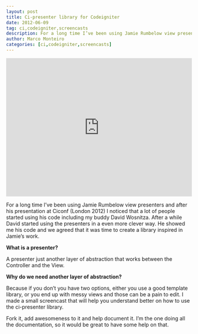 ```yaml
---
layout: post
title: Ci-presenter library for Codeigniter
date: 2012-06-09
tag: ci,codeigniter,screencasts
description: For a long time I’ve been using Jamie Rumbelow view presenters and after his presentation at Ciconf (London 2012) I noticed that
author: Marco Monteiro
categories: [ci,codeigniter,screencasts]
---
```


<iframe src="https://player.vimeo.com/video/43767192?color=ffffff" width="100%" height="375" frameborder="0" webkitAllowFullScreen mozallowfullscreen allowFullScreen></iframe>

For a long time I’ve been using Jamie Rumbelow view presenters and after his presentation at Ciconf (London 2012) I noticed that a lot of people started using his code including my buddy David Wosnitza. After a while David started using the presenters in a even more clever way. He showed me his code and we agreed that it was time to create a library inspired in Jamie’s work.

<!--more-->

**What is a presenter?**

A presenter just another layer of abstraction that works between the Controller and the View.

**Why do we need another layer of abstraction?**

Because if you don’t you have two options, either you use a good template library, or you end up with messy views and those can be a pain to edit.
I made a small screencast that will help you understand better on how to use the ci-presenter library.

Fork it, add awesomeness to it and help document it. I’m the one doing all the documentation, so it would be great to have some help on that.